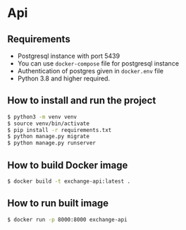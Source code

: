 # Api

## Requirements
* Postgresql instance with port 5439
* You can use `docker-compose` file for postgresql instance
* Authentication of postgres given in `docker.env` file
* Python 3.8 and higher required.

## How to install and run the project
```bash
$ python3 -m venv venv
$ source venv/bin/activate
$ pip install -r requirements.txt 
$ python manage.py migrate
$ python manage.py runserver
```

## How to build Docker image
```bash
$ docker build -t exchange-api:latest .
```

## How to run built image
```bash
$ docker run -p 8000:8000 exchange-api
